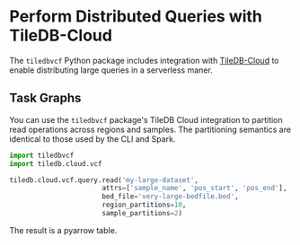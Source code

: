 # Perform Distributed Queries with TileDB-Cloud

The `tiledbvcf` Python package includes integration with [TileDB-Cloud](https://cloud.tiledb.com) to enable distributing large queries in a serverless maner.&#x20;

## Task Graphs

You can use the `tiledbvcf` package's TileDB Cloud integration to partition read operations across regions and samples. The partitioning semantics are identical to those used by the CLI and Spark.&#x20;

```python
import tiledbvcf
import tiledb.cloud.vcf

tiledb.cloud.vcf.query.read('my-large-dataset',
                       attrs=['sample_name', 'pos_start', 'pos_end'],
                       bed_file='very-large-bedfile.bed',
                       region_partitions=10,
                       sample_partitions=2)
```

The result is a pyarrow table.